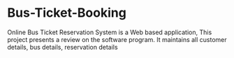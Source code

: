 # Bus-Ticket-Booking
Online Bus Ticket Reservation System is a Web based application, This project presents a review on the software program. It maintains all customer details, bus details, reservation details
